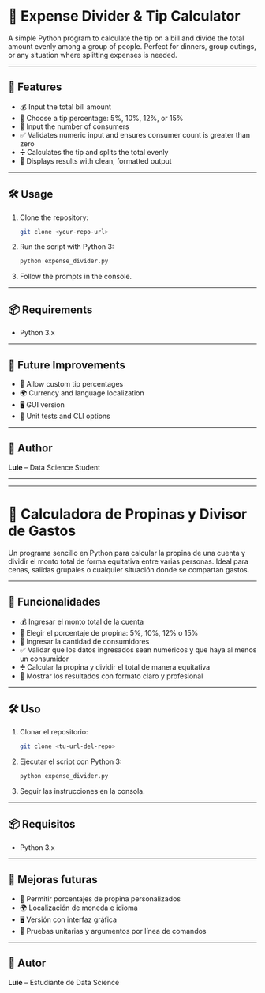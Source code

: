 # 💸 Expense Divider & Tip Calculator

A simple Python program to calculate the tip on a bill and divide the total amount evenly among a group of people. Perfect for dinners, group outings, or any situation where splitting expenses is needed.

---

## 🚀 Features

- 💰 Input the total bill amount
- 🧮 Choose a tip percentage: 5%, 10%, 12%, or 15%
- 👥 Input the number of consumers
- ✅ Validates numeric input and ensures consumer count is greater than zero
- ➗ Calculates the tip and splits the total evenly
- 📃 Displays results with clean, formatted output

---

## 🛠️ Usage

1. Clone the repository:

   ```bash
   git clone <your-repo-url>
   ```

2. Run the script with Python 3:

   ```bash
   python expense_divider.py
   ```

3. Follow the prompts in the console.

---

## 📦 Requirements

- Python 3.x

---

## 🌱 Future Improvements

- 🧾 Allow custom tip percentages
- 🌍 Currency and language localization
- 🖥️ GUI version
- 🧪 Unit tests and CLI options

---

## 👤 Author

**Luie** – Data Science Student

---

---

# 💸 Calculadora de Propinas y Divisor de Gastos

Un programa sencillo en Python para calcular la propina de una cuenta y dividir el monto total de forma equitativa entre varias personas. Ideal para cenas, salidas grupales o cualquier situación donde se compartan gastos.

---

## 🚀 Funcionalidades

- 💰 Ingresar el monto total de la cuenta
- 🧮 Elegir el porcentaje de propina: 5%, 10%, 12% o 15%
- 👥 Ingresar la cantidad de consumidores
- ✅ Validar que los datos ingresados sean numéricos y que haya al menos un consumidor
- ➗ Calcular la propina y dividir el total de manera equitativa
- 📃 Mostrar los resultados con formato claro y profesional

---

## 🛠️ Uso

1. Clonar el repositorio:

   ```bash
   git clone <tu-url-del-repo>
   ```

2. Ejecutar el script con Python 3:

   ```bash
   python expense_divider.py
   ```

3. Seguir las instrucciones en la consola.

---

## 📦 Requisitos

- Python 3.x

---

## 🌱 Mejoras futuras

- 🧾 Permitir porcentajes de propina personalizados
- 🌍 Localización de moneda e idioma
- 🖥️ Versión con interfaz gráfica
- 🧪 Pruebas unitarias y argumentos por línea de comandos

---

## 👤 Autor

**Luie** – Estudiante de Data Science
